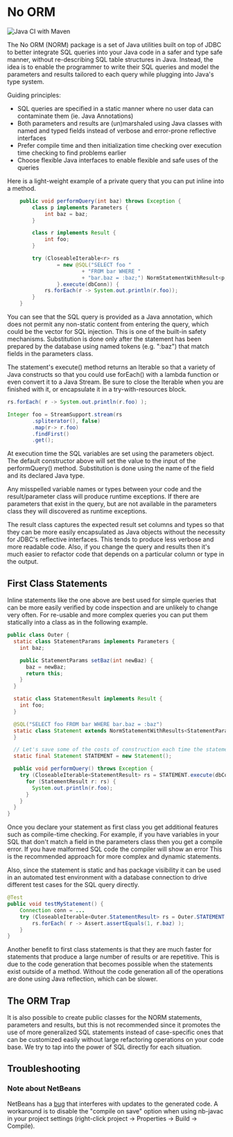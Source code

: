 No ORM
======

![Java CI with Maven](https://github.com/cmcgee-mac/norm/workflows/Java%20CI%20with%20Maven/badge.svg)

The No ORM (NORM) package is a set of Java utilities built on top of JDBC
to better integrate SQL queries into your Java code in a safer and type safe
manner, without re-describing SQL table structures in Java. Instead, the idea
is to enable the programmer to write their SQL queries and model the parameters
and results tailored to each query while plugging into Java's type system.

Guiding principles:
* SQL queries are specified in a static manner where no user data can contaminate them (ie. Java Annotations)
* Both parameters and results are (un)marshaled using Java classes with named and typed fields instead of verbose and error-prone reflective interfaces
* Prefer compile time and then initialization time checking over execution time checking to find problems earlier
* Choose flexible Java interfaces to enable flexible and safe uses of the queries

Here is a light-weight example of a private query that you can put inline into
a method.

```java
    public void performQuery(int baz) throws Exception {
        class p implements Parameters {
            int baz = baz;
        }

        class r implements Result {
            int foo;
        }

        try (CloseableIterable<r> rs
                = new @SQL("SELECT foo "
                        + "FROM bar WHERE "
                        + "bar.baz = :baz;") NormStatementWithResult<p, r>() {
                }.execute(dbConn)) {
            rs.forEach(r -> System.out.println(r.foo));
        }
    }
```

You can see that the SQL query is provided as a Java annotation, which does not
permit any non-static content from entering the query, which could be the vector
for SQL injection. This is one of the built-in safety mechanisms. Substitution is
done only after the statement has been prepared by the database using named
tokens (e.g. ":baz") that match fields in the parameters class.

The statement's execute() method returns an Iterable so that a variety of Java
constructs so that you could use forEach() with a lambda function or even convert
it to a Java Stream. Be sure to close the Iterable when you are finished
with it, or encapsulate it in a try-with-resources block.

```java
rs.forEach( r -> System.out.println(r.foo) );

Integer foo = StreamSupport.stream(rs
        .spliterator(), false)
        .map(r-> r.foo)
        .findFirst()
        .get();
```

At execution time the SQL variables are set using the parameters object. The default
constructor above will set the value to the input of the performQuery() method.
Substitution is done using the name of the field and its declared Java type.

Any misspelled variable names or types between your code and the result/parameter
class will produce runtime exceptions. If there are parameters that exist
in the query, but are not available in the parameters class they will discovered
as runtime exceptions.

The result class captures the expected result set columns and types so that they can
be more easily encapsulated as Java objects without the necessity for JDBC's
reflective interfaces. This tends to produce less verbose and more readable code.
Also, if you change the query and results then it's much easier to refactor code
that depends on a particular column or type in the output.

## First Class Statements

Inline statements like the one above are best used for simple queries that can
be more easily verified by code inspection and are unlikely to change very often.
For re-usable and more complex queries you can put them statically into a class
 as in the following example.

```java
public class Outer {
  static class StatementParams implements Parameters {
    int baz;

    public StatementParams setBaz(int newBaz) {
      baz = newBaz;
      return this;
    }
  }

  static class StatementResult implements Result {
    int foo;
  }

  @SQL("SELECT foo FROM bar WHERE bar.baz = :baz")
  static class Statement extends NormStatementWithResults<StatementParams,StatementResult> {
  }

  // Let's save some of the costs of construction each time the statement is executed
  static final Statement STATEMENT = new Statement();

  public void performQuery() throws Exception {
    try (CloseableIterable<StatementResult> rs = STATEMENT.execute(dbConn, new ReqParams().setBaz(100)) {
      for (StatementResult r: rs) {
        System.out.println(r.foo);
      }
    }
  }
}
```

Once you declare your statement as first class you get additional features
such as compile-time checking. For example, if you have
variables in your SQL that don't match a field in the parameters class then you
get a compile error. If you have malformed SQL code the compiler will show an error
This is the recommended approach for more complex and dynamic statements.

Also, since the statement is static and has package visibility it can be used
in an automated test environment with a database connection to drive different
test cases for the SQL query directly.

```java
@Test
public void testMyStatement() {
    Connection conn = ...
    try (CloseableIterable<Outer.StatementResult> rs = Outer.STATEMENT.execute(conn, new Outer.StatementParameter().setBaz(1)) {
        rs.forEach( r -> Assert.assertEquals(1, r.baz) );
    }
}
```

Another benefit to first class statements is that they are much faster for
statements that produce a large number of results or are repetitive. This is due
to the code generation that becomes possible when the statements exist outside of
a method. Without the code generation all of the operations are done using Java
reflection, which can be slower.

## The ORM Trap

It is also possible to create public classes for the NORM statements, parameters
and results, but this is not recommended since it promotes the use of more
generalized SQL statements instead of case-specific ones that can be customized
easily without large refactoring operations on your code base. We try to tap into
the power of SQL directly for each situation.

## Troubleshooting

### Note about NetBeans

NetBeans has a [bug](https://issues.apache.org/jira/browse/NETBEANS-5331) that interferes
with updates to the generated code. A workaround is to disable the "compile on save" option
when using nb-javac in your project settings (right-click project -> Properties -> Build -> Compile).

